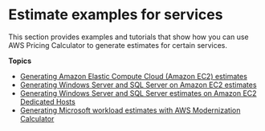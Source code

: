 # Estimate examples for services<a name="estimate-examples"></a>

This section provides examples and tutorials that show how you can use AWS Pricing Calculator to generate estimates for certain services\.

**Topics**
+ [Generating Amazon Elastic Compute Cloud \(Amazon EC2\) estimates](ec2-estimates.md)
+ [Generating Windows Server and SQL Server on Amazon EC2 estimates](windows-workload-estimates.md)
+ [Generating Windows Server and SQL Server estimates on Amazon EC2 Dedicated Hosts](windows-workload-ec2.md)
+ [Generating Microsoft workload estimates with AWS Modernization Calculator](modernization-calculator-microsoft-workloads.md)